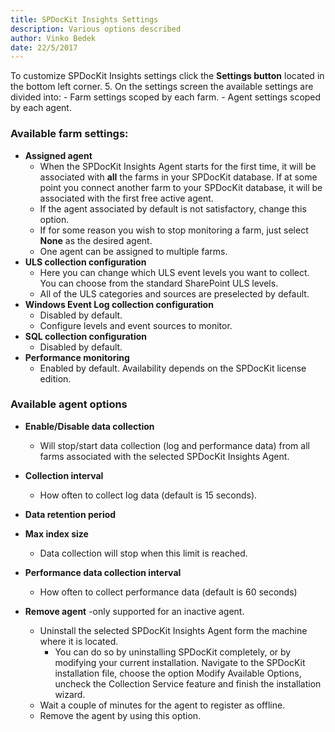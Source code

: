 ```yaml
---
title: SPDocKit Insights Settings
description: Various options described
author: Vinko Bedek
date: 22/5/2017
--- 
```

 
To customize SPDocKit Insights settings click the **Settings button** located in the bottom left corner.
5. On the settings screen the available settings are divided into:
    - Farm settings scoped by each farm.
    - Agent settings scoped by each agent.

### Available farm settings:
- **Assigned agent**
    - When the SPDocKit Insights Agent starts for the first time, it will be associated with **all** the farms in your SPDocKit database. If at some point you connect another farm to your SPDocKit database, it will be associated with the first free active agent.
    - If the agent associated by default is not satisfactory, change this option.
    - If for some reason you wish to stop monitoring a farm, just select __None__ as the desired agent.
    - One agent can be assigned to multiple farms. 
- **ULS collection configuration**
    - Here you can change which ULS event levels you want to collect. You can choose from the standard SharePoint ULS levels.
    - All of the ULS categories and sources are preselected by default.
- **Windows Event Log collection configuration**
    - Disabled by default. 
    - Configure levels and event sources to monitor.
- **SQL collection configuration**
    - Disabled by default.
- **Performance monitoring**
    - Enabled by default. Availability depends on the SPDocKit license edition.

### Available agent options
- **Enable/Disable data collection**
    - Will stop/start data collection (log and performance data) from all farms associated with the selected SPDocKit Insights Agent.
- **Collection interval**
    - How often to collect log data (default is 15 seconds).
- **Data retention period**
  
- **Max index size**
    - Data collection will stop when this limit is reached. 
- **Performance data collection interval**
    - How often to collect performance data (default is 60 seconds)
- **Remove agent** -only supported for an inactive agent.
    - Uninstall the selected SPDocKit Insights Agent form the machine where it is located.
        - You can do so by uninstalling SPDocKit completely, or by modifying your current installation. Navigate to the SPDocKit installation file, choose the option Modify Available Options, uncheck the Collection Service feature and finish the installation wizard.
    - Wait a couple of minutes for the agent to register as offline.
    - Remove the agent by using this option.